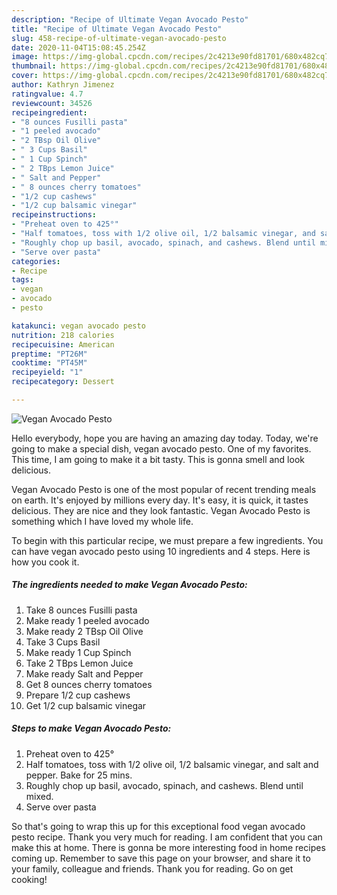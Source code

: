 ```yaml
---
description: "Recipe of Ultimate Vegan Avocado Pesto"
title: "Recipe of Ultimate Vegan Avocado Pesto"
slug: 458-recipe-of-ultimate-vegan-avocado-pesto
date: 2020-11-04T15:08:45.254Z
image: https://img-global.cpcdn.com/recipes/2c4213e90fd81701/680x482cq70/vegan-avocado-pesto-recipe-main-photo.jpg
thumbnail: https://img-global.cpcdn.com/recipes/2c4213e90fd81701/680x482cq70/vegan-avocado-pesto-recipe-main-photo.jpg
cover: https://img-global.cpcdn.com/recipes/2c4213e90fd81701/680x482cq70/vegan-avocado-pesto-recipe-main-photo.jpg
author: Kathryn Jimenez
ratingvalue: 4.7
reviewcount: 34526
recipeingredient:
- "8 ounces Fusilli pasta"
- "1 peeled avocado"
- "2 TBsp Oil Olive"
- " 3 Cups Basil"
- " 1 Cup Spinch"
- " 2 TBps Lemon Juice"
- " Salt and Pepper"
- " 8 ounces cherry tomatoes"
- "1/2 cup cashews"
- "1/2 cup balsamic vinegar"
recipeinstructions:
- "Preheat oven to 425°"
- "Half tomatoes, toss with 1/2 olive oil, 1/2 balsamic vinegar, and salt and pepper. Bake for 25 mins."
- "Roughly chop up basil, avocado, spinach, and cashews. Blend until mixed."
- "Serve over pasta"
categories:
- Recipe
tags:
- vegan
- avocado
- pesto

katakunci: vegan avocado pesto 
nutrition: 218 calories
recipecuisine: American
preptime: "PT26M"
cooktime: "PT45M"
recipeyield: "1"
recipecategory: Dessert

---
```



![Vegan Avocado Pesto](https://img-global.cpcdn.com/recipes/2c4213e90fd81701/680x482cq70/vegan-avocado-pesto-recipe-main-photo.jpg)

Hello everybody, hope you are having an amazing day today. Today, we're going to make a special dish, vegan avocado pesto. One of my favorites. This time, I am going to make it a bit tasty. This is gonna smell and look delicious.

Vegan Avocado Pesto is one of the most popular of recent trending meals on earth. It's enjoyed by millions every day. It's easy, it is quick, it tastes delicious. They are nice and they look fantastic. Vegan Avocado Pesto is something which I have loved my whole life.




To begin with this particular recipe, we must prepare a few ingredients. You can have vegan avocado pesto using 10 ingredients and 4 steps. Here is how you cook it.

<!--inarticleads1-->

##### The ingredients needed to make Vegan Avocado Pesto:

1. Take 8 ounces Fusilli pasta
1. Make ready 1 peeled avocado
1. Make ready 2 TBsp Oil Olive
1. Take  3 Cups Basil
1. Make ready  1 Cup Spinch
1. Take  2 TBps Lemon Juice
1. Make ready  Salt and Pepper
1. Get  8 ounces cherry tomatoes
1. Prepare 1/2 cup cashews
1. Get 1/2 cup balsamic vinegar




<!--inarticleads2-->

##### Steps to make Vegan Avocado Pesto:

1. Preheat oven to 425°
1. Half tomatoes, toss with 1/2 olive oil, 1/2 balsamic vinegar, and salt and pepper. Bake for 25 mins.
1. Roughly chop up basil, avocado, spinach, and cashews. Blend until mixed.
1. Serve over pasta




So that's going to wrap this up for this exceptional food vegan avocado pesto recipe. Thank you very much for reading. I am confident that you can make this at home. There is gonna be more interesting food in home recipes coming up. Remember to save this page on your browser, and share it to your family, colleague and friends. Thank you for reading. Go on get cooking!
